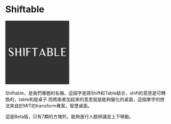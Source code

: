 # Shiftable

![image](https://github.com/Shiftable/shiftable/blob/master/res/21253175.jpg)

Shiftable，是我們專題的名稱，這個字是將Shift和Table結合，shift的意思是可轉換的，table則是桌子
而將兩者加起來的意思就是能夠變化的桌面，這個單字的想法來自於MIT的transform專案，智慧桌面。



這是Beta版，只有7顆的方塊列，能夠進行人臉辨識並上下移動。

